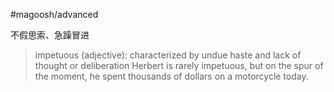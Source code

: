 #magoosh/advanced

不假思索、急躁冒进

> impetuous (adjective): characterized by undue haste and lack of thought or deliberation 
Herbert is rarely impetuous, but on the spur of the moment, he spent thousands of dollars on a motorcycle today. 
